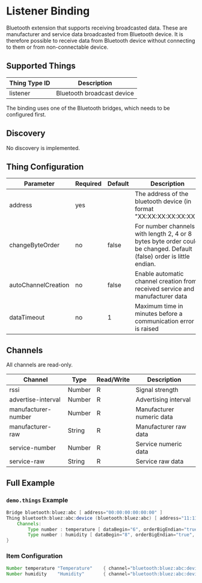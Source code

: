 # Listener Binding

Bluetooth extension that supports receiving broadcasted data.
These are manufacturer and service data broadcasted from Bluetooth device.
It is therefore possible to receive data from Bluetooth device without connecting to them or from non-connectable device.

## Supported Things

| Thing Type ID   | Description                |
| --------------- | -------------------------- |
| listener        | Bluetooth broadcast device |

The binding uses one of the Bluetooth bridges, which needs to be configured first.

## Discovery

No discovery is implemented.

## Thing Configuration

| Parameter           | Required | Default | Description                                                                    |
|---------------------|----------|---------|--------------------------------------------------------------------------------|
| address             | yes      |         | The address of the bluetooth device (in format "XX:XX:XX:XX:XX:XX")            |
| changeByteOrder     | no       | false   | For number channels with length 2, 4 or 8 bytes byte order could be changed. Default (false) order is little endian. |
| autoChannelCreation | no       | false   | Enable automatic channel creation from received service and manufacturer data |
| dataTimeout         | no       | 1       | Maximum time in minutes before a communication error is raised                 |

## Channels

All channels are read-only.

| Channel             | Type   | Read/Write | Description                 |
|---------------------|--------|------------|-----------------------------|
| rssi                | Number | R          | Signal strength             |
| advertise-interval  | Number | R          | Advertising interval        |
| manufacturer-number | Number | R          | Manufacturer numeric data   |
| manufacturer-raw    | String | R          | Manufacturer raw data       |
| service-number      | Number | R          | Service numeric data        |
| service-raw         | String | R          | Service raw data            |

## Full Example

### `demo.things` Example

```java
Bridge bluetooth:bluez:abc [ address="00:00:00:00:00:00" ]
Thing bluetooth:bluez:abc:device (bluetooth:bluez:abc) [ address="11:11:11:11:11:11", changeByteOrder="false" ] {
    Channels:
        Type number : temperature [ dataBegin="6", orderBigEndian="true", payloadLength="13", multiplicator="0.1", uuid="181a", dataLength="2" ]
        Type number : humidity [ dataBegin="8", orderBigEndian="true", payloadLength="13", multiplicator="0.1", uuid="181a", dataLength="2" ]
}
```

### Item Configuration

```java
Number temperature "Temperature"    { channel="bluetooth:bluez:abc:device:temperature" }
Number humidity    "Humidity"       { channel="bluetooth:bluez:abc:device:humidity" }
```
